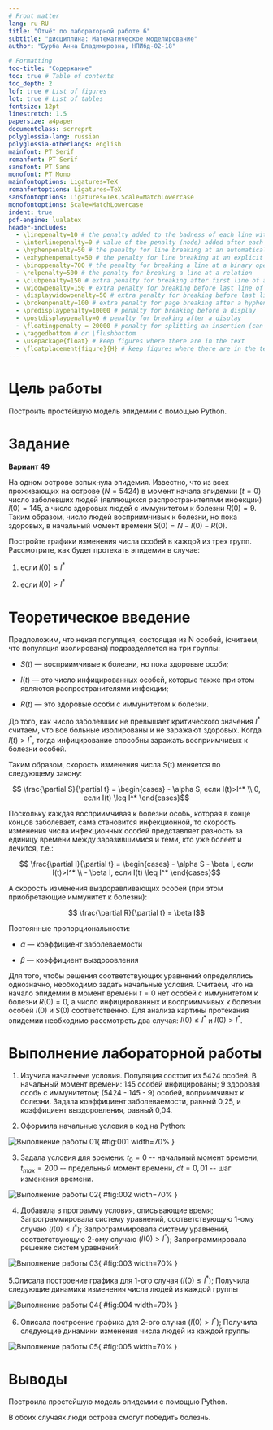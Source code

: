 ```yaml
---
# Front matter
lang: ru-RU
title: "Отчёт по лабораторной работе 6"
subtitle: "дисциплина: Математическое моделирование"
author: "Бурба Анна Владимировна, НПИбд-02-18"

# Formatting
toc-title: "Содержание"
toc: true # Table of contents
toc_depth: 2
lof: true # List of figures
lot: true # List of tables
fontsize: 12pt
linestretch: 1.5
papersize: a4paper
documentclass: scrreprt
polyglossia-lang: russian
polyglossia-otherlangs: english
mainfont: PT Serif
romanfont: PT Serif
sansfont: PT Sans
monofont: PT Mono
mainfontoptions: Ligatures=TeX
romanfontoptions: Ligatures=TeX
sansfontoptions: Ligatures=TeX,Scale=MatchLowercase
monofontoptions: Scale=MatchLowercase
indent: true
pdf-engine: lualatex
header-includes:
  - \linepenalty=10 # the penalty added to the badness of each line within a paragraph (no associated penalty node) Increasing the value makes tex try to have fewer lines in the paragraph.
  - \interlinepenalty=0 # value of the penalty (node) added after each line of a paragraph.
  - \hyphenpenalty=50 # the penalty for line breaking at an automatically inserted hyphen
  - \exhyphenpenalty=50 # the penalty for line breaking at an explicit hyphen
  - \binoppenalty=700 # the penalty for breaking a line at a binary operator
  - \relpenalty=500 # the penalty for breaking a line at a relation
  - \clubpenalty=150 # extra penalty for breaking after first line of a paragraph
  - \widowpenalty=150 # extra penalty for breaking before last line of a paragraph
  - \displaywidowpenalty=50 # extra penalty for breaking before last line before a display math
  - \brokenpenalty=100 # extra penalty for page breaking after a hyphenated line
  - \predisplaypenalty=10000 # penalty for breaking before a display
  - \postdisplaypenalty=0 # penalty for breaking after a display
  - \floatingpenalty = 20000 # penalty for splitting an insertion (can only be split footnote in standard LaTeX)
  - \raggedbottom # or \flushbottom
  - \usepackage{float} # keep figures where there are in the text
  - \floatplacement{figure}{H} # keep figures where there are in the text
---
```


# Цель работы

Построить простейшую модель эпидемии с помощью Python.

# Задание

**Вариант 49**

На одном острове вспыхнула эпидемия. Известно, что из всех проживающих на острове ($N = 5424$) в момент начала эпидемии ($t = 0$) число заболевших людей
(являющихся распространителями инфекции) $I(0) = 145$, а число здоровых людей с иммунитетом к болезни $R(0) = 9$. Таким образом, число людей восприимчивых к
болезни, но пока здоровых, в начальный момент времени $S(0) = N - I(0) - R(0)$.

Постройте графики изменения числа особей в каждой из трех групп.
Рассмотрите, как будет протекать эпидемия в случае:

1) если $I(0) \leq I^*$

2) если $I(0) > I^*$

# Теоретическое введение

Предположим, что некая популяция, состоящая из N особей, (считаем, что популяция изолирована) подразделяется на три группы:

- $S(t)$ — восприимчивые к болезни, но пока здоровые особи;

- $I(t)$ — это число инфицированных особей, которые также при этом являются распространителями инфекции;

- $R(t)$ — это здоровые особи с иммунитетом к болезни. 

До того, как число заболевших не превышает критического значения $I^*$ считаем, что все больные изолированы и не заражают здоровых. Когда $I(t) > I^*$, тогда 
инфицирование способны заражать восприимчивых к болезни особей.

Таким образом, скорость изменения числа S(t) меняется по следующему закону:

$$ \frac{\partial S}{\partial t} = \begin{cases} - \alpha S, если I(t)>I^* \\ 0, если I(t) \leq I^* \end{cases}$$

Поскольку каждая восприимчивая к болезни особь, которая в конце концов заболевает, сама становится инфекционной, то скорость изменения числа инфекционных 
особей представляет разность за единицу времени между заразившимися и теми, кто уже болеет и лечится, т.е.:

$$ \frac{\partial I}{\partial t} = \begin{cases} - \alpha S - \beta I, если I(t)>I^* \\ - \beta I, если I(t) \leq I^* \end{cases}$$

А скорость изменения выздоравливающих особей (при этом приобретающие иммунитет к болезни):

$$ \frac{\partial R}{\partial t} = \beta I$$

Постоянные пропорциональности:

- $\alpha$ — коэффициент заболеваемости

- $\beta$ — коэффициент выздоровления

Для того, чтобы решения соответствующих уравнений определялись однозначно, необходимо задать начальные условия. Считаем, что на начало эпидемии в момент 
времени $t = 0$ нет особей с иммунитетом к болезни $R(0) = 0$, а число инфицированных и восприимчивых к болезни особей $I(0)$ и $S(0)$ соответственно. 
Для анализа картины протекания эпидемии необходимо рассмотреть два случая: $I(0) \leq I^*$ и $I(0) > I^*$.

# Выполнение лабораторной работы

1. Изучила начальные условия. Популяция состоит из 5424 особей. В начальный момент времени: 145 особей инфицированы; 9 здоровая особь с иммунитетом; 
(5424 - 145 - 9) особей, воприимчивых к болезни. Задала коэффициент заболеваемости, равный 0,25, и коэффициент выздоровления, равный 0,04.

2. Оформила начальные условия в код на Python:

![Выполнение работы 01](image/1.png){ #fig:001 width=70% }

3. Задала условия для времени: $t_{0} = 0$ -- начальный момент времени, $t_{max} = 200$ -- предельный момент времени, $dt = 0,01$ -- шаг изменения времени.

![Выполнение работы 02](image/2.png){ #fig:002 width=70% }

4. Добавила в программу условия, описывающие время;
Запрограммировала систему уравнений, соответствующую 1-ому случаю ($I(0) \leq I^*$);
Запрограммировала систему уравнений, соответствующую 2-ому случаю ($I(0) > I^*$); 
Запрограммировала решение систем уравнений: 

![Выполнение работы 03](image/3.png){ #fig:003 width=70% }

5.Описала построение графика для 1-ого случая ($I(0) \leq I^*$);
Получила следующие динамики изменения числа людей из каждой группы

![Выполнение работы 04](image/4.png){ #fig:004 width=70% }

6. Описала построение графика для 2-ого случая ($I(0) > I^*$);
Получила следующие динамики изменения числа людей из каждой группы

![Выполнение работы 05](image/5.png){ #fig:005 width=70% }

# Выводы

Построила простейшую модель эпидемии с помощью Python.

В обоих случаях люди острова смогут победить болезнь.